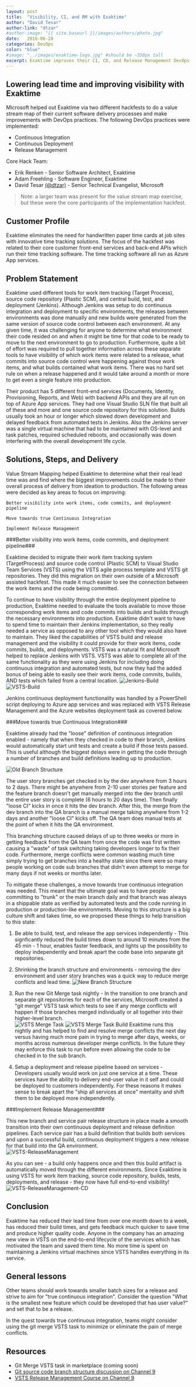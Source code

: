 ```yaml
---
layout: post
title:  "Visibility, CI, and RM with Exaktime"
author: "David Tesar"
author-link: "dtzar"
#author-image: "{{ site.baseurl }}/images/authors/photo.jpg"
date:   2016-06-20
categories: DevOps
color: "blue"
#image: "../images/exaktime-logo.jpg" #should be ~350px tall
excerpt: Exaktime improves their CI, CD, and Release Management DevOps practices, decreases lead time, and improves visibility into their entire pipeline with Visual Studio Team Services and Microsoft guidance.
---
```


## Lowering lead time and improving visibility with Exaktime ##

Microsoft helped out Exaktime via two different hackfests to do a value stream map of their current software delivery processes and make improvements with DevOps practices.  The following DevOps practices were implemented:

- Continuous Integration
- Continuous Deployment
- Release Management

Core Hack Team:
- Erik Renken - Senior Software Architect, Exaktime
- Adam Freehling - Software Engineer, Exaktime
- David Tesar [(@dtzar)](http://twitter.com/dtzar) - Senior Technical Evangelist, Microsoft 
> Note: a larger team was present for the value stream map exercise, but these were the core participants of the implementation hackfest.
 
## Customer Profile ##
Exaktime eliminates the need for handwritten paper time cards at job sites with innovative time tracking solutions.  The focus of the hackfest was related to their core customer front-end services and back-end APIs which run their time tracking software.  The time tracking software all run as Azure App services.

 
## Problem Statement ##


Exaktime used different tools for work item tracking (Target Process), source code repository (Plastic SCM), and central build, test, and deployment (Jenkins). Although Jenkins was setup to do continuous integration and deployment to specific environments, the releases between environments was done manually and new builds were generated from the same version of source code control between each environment.  At any given time, it was challenging for anyone to determine what environment their code resided on and when it might be time for that code to be ready to move to the next environment to go to production.  Furthermore, quite a bit of effort was required to pull together information across these separate tools to have visibility of which work items were related to a release, what commits into source code control were happening against those work items, and what builds contained what work items.  There was no hard set rule on when a release happened and it would take around a month or more to get even a single feature into production.

Their product has 5 different front-end services (Documents, Identity, Provisioning, Reports, and Web) with backend APIs and they are all run on top of Azure App services.  They had one Visual Studio SLN file that built all of these and more and one source code repository for this solution.  Builds usually took an hour or longer which slowed down development and delayed feedback from automated tests in Jenkins.  Also the Jenkins server was a single virtual machine that had to be maintained with OS-level and task patches, required scheduled reboots, and occasionally was down interfering with the overall development life cycle.
 
## Solutions, Steps, and Delivery ##


Value Stream Mapping helped Exaktime to determine what their real lead time was and find where the biggest improvements could be made to their overall process of delivery from ideation to production.  The following areas were decided as key areas to focus on improving:

	Better visibility into work items, code commits, and deployment pipeline 

	Move towards true Continuous Integration 
	
	Implement Release Management

###Better visibility into work items, code commits, and deployment pipeline###

Exaktime decided to migrate their work item tracking system (TargetProcess) and source code control (Plastic SCM) to Visual Studio Team Services (VSTS) using the VSTS agile process template and VSTS git repositories.  They did this migration on their own outside of a Microsoft assisted hackfest.  This made it much easier to see the connection between the work items and the code being committed.  

To continue to have visibility through the entire deployment pipeline to production, Exaktime needed to evaluate the tools available to move those corresponding work items and code commits into builds and builds through the necessary environments into production.  Exaktime didn't want to have to spend time to maintain their Jenkins implementation, so they really needed a service as opposed to any other tool which they would also have to maintain.  They liked the capabilities of VSTS build and release management and the visibility it could provide for their work items, code commits, builds, and deployments. VSTS was a natural fit and Microsoft helped to replace Jenkins with VSTS.  VSTS was able to complete all of the same functionality as they were using Jenkins for including doing continuous integration and automated tests, but now they had the added bonus of being able to easily see their work items, code commits, builds, AND tests which failed from a central location.
![Jenkins-Build]({{site.baseurl}}/images/Exaktime-Jenkins.jpg)
![VSTS-Build]({{site.baseurl}}/images/exaktime-vstsbuild.jpg)

Jenkins continuous deployment functionality was handled by a PowerShell script deploying to Azure app services and was replaced with VSTS Release Management and the Azure websites deployment task as covered below.
 
###Move towards true Continuous Integration###

Exaktime already had the "loose" definition of continuous integration enabled - namely that when they checked in code to their branch, Jenkins would automatically start unit tests and create a build if those tests passed.  This is useful although the biggest delays were in getting the code through a number of branches and build definitions leading up to production.  

![Old Branch Structure]({{site.baseurl}}/images/Exaktime-OldBranchStructure.jpg)

The user story branches get checked in by the dev anywhere from 3 hours to 2 days. There might be anywhere from 2-10 user stories per feature and the feature branch doesn't get manually merged into the dev branch until the entire user story is complete (6 hours to 20 days time).  Then finally "loose CI" kicks in once it hits the dev branch. After this, the merge from the dev branch into the QA branch is a manual merge taking anywhere from 1-2 days and another "loose CI" kicks off.  The QA team does manual tests at the point of when it hits the QA environment. 

This branching structure caused delays of up to three weeks or more in getting feedback from the QA team from once the code was first written causing a "waste" of task switching taking developers longer to fix their code.  Furthermore, merge conflicts were common wasting much time simply trying to get branches into a healthy state since there were so many people working on code sub branches that didn't even attempt to merge for many days if not weeks or months later.

To mitigate these challenges, a move towards true continuous integration was needed.  This meant that the ultimate goal was to have people committing to "trunk" or the main branch daily and that branch was always in a shippable state as verified by automated tests and the code running in production or production-like environments.  Moving to this structure is a big culture shift and takes time, so we proposed these things to help transition to this state:
1. Be able to build, test, and release the app services independently - This signficantly reduced the build times down to around 10 minutes from the 45 min - 1 hour, enables faster feedback, and lights up the possibility to deploy independently and break apart the code base into separate git repositories.

2. Shrinking the branch structure and environments - removing the dev environment and user story branches was a quick way to reduce merge conflicts and lead time.
![New Branch Structure]({{site.baseurl}}/images/exaktime-newbranchstructure.jpg)

3. Run the new Git Merge task nightly - In the transition to one branch and separate git repositories for each of the services, Microsoft created a "git merge" VSTS task which tests to see if any merge conflicts will happen if those branches merged individually or all together into their higher-level branch.  
![VSTS Merge Task]({{site.baseurl}}/images/exaktime-gitmergetask.jpg)
![VSTS Merge Task Build]({{site.baseurl}}/images/exaktime-gitmergebuild.jpg)
Exaktime runs this nightly and has helped to find and resolve merge conflicts the next day versus having much more pain in trying to merge after days, weeks, or months across numerous developer merge conflicts.  In the future they may enforce this task to run before even allowing the code to be checked in to the sub branch.

4. Setup a deployment and release pipeline based on services - Developers usually would work on just one service at a time.  These services have the ability to delivery end-user value in it self and could be deployed to customers independently.  For these reasons it makes sense to break apart the "ship all services at once" mentality and shift them to be deployed more independently.

###Implement Release Management###

This new branch and service pair release structure in place made a smooth transition into their own continuous deployment and release definition pipelines.  Each service pair has a build definition that builds both services and upon a successful build, continuous deployment triggers a new release for that build into the QA environment.  
![VSTS-ReleaseManagement]({{site.baseurl}}/images/exaktime-vstsrm.jpg)

As you can see - a build only happens once and then this build artifact is automatically moved through the different environments. Since Exaktime is using VSTS for work item tracking, source code repository, builds, tests, deployments, and release - they now have full end-to-end visibility! 
![VSTS-ReleaseManagement-CD]({{site.baseurl}}/images/exaktime-vstsrmcd.jpg)

## Conclusion ##

Exaktime has reduced their lead time from over one month down to a week, has reduced their build times, and gets feedback much quicker to save time and produce higher quality code.  Anyone in the company has an amazing new view in VSTS on the end-to-end lifecycle of the services which has motivated the team and saved them time. No more time is spent on maintaining a Jenkins virtual machines since VSTS handles everything in its service.

## General lessons ##
Other teams should work towards smaller batch sizes for a release and strive to aim for "true continuous integration".  Consider the question "What is the smallest new feature which could be developed that has user value?" and set that to be a release.

In the quest towards true continuous integration, teams might consider using the git merge VSTS task to minimize or eliminate the pain of merge conflicts. 

## Resources ##
- Git Merge VSTS task in marketplace (coming soon)
- [Git source code branch structure discussion on Channel 9](https://channel9.msdn.com/Blogs/DevOps-Interviews/Interview-with-Abel-Wang-and-Steven-St-Jean)
- [VSTS Release Management Course on Channel 9](https://channel9.msdn.com/Series/DevOps-Release-Management)
